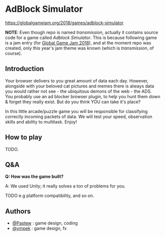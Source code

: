 # AdBlock Simulator

https://globalgamejam.org/2018/games/adblock-simulator

**NOTE**: Even though repo is named *transmission*, actually it contains source code for a game called *Adblock Simulator*. This is because following game is a jam entry (for [Global Game Jam 2018](https://globalgamejam.org)), and at the moment repo was created, only this year's jam theme was known (which is *transmission*, of course).

## Introduction

Your browser delivers to you great amount of data each day. However, alongside with your beloved cat pictures and memes there is always data you would rather not see - the ubiquitous demons of the web - the ADS. You probably use an ad blocker browser plugin, to help you hunt them down & forget they really exist. But do you think YOU can take it's place? 

In this little arcade/puzzle game you will be responsible for classifying correctly incoming packets of data. We will test your speed, observation skills and ability to multitask. Enjoy!  

## How to play

TODO.

## Q&A

**Q: How was the game built?**

A: We used Unity; it really solves a ton of problems for you.

TODO e.g platform compatibility, and so on.

## Authors
* [@Pastew](https://github.com/Pastew) : game design, coding
* [@ympek](https://github.com/ympek)  : game design, fx
